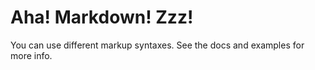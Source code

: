 # Aha! Markdown! Zzz!

You can use different markup syntaxes.
See the docs and examples for more info.
